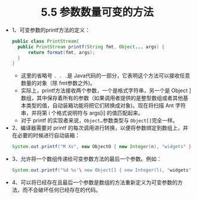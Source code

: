<div align=center><h1>5.5 参数数量可变的方法</h1></div>

* 1、可变参数的printf方法的定义：
  ```java
  public class PrintStream{
    public PrintStream printf(String fmt, Object... args) { 
        return format(fmt, args); 
    }
  }
  ```
	* 这里的省略号 `. . .`是 Java代码的一部分，它表明这个方法可以接收任意数量的对象（除 fmt参数之外)。
	* 实际上，printf方法接收两个参数，一个是格式字符串，另一个是 Object ] 数组，其中保存着所有的参数（如果调用者提供的是整型数组或者其他基本类型的值，自动装箱功能将把它们转换成对象)。现在将扫描 Ant 字符串，并将第 i 个格式说明符与 args[i] 的值匹配起来。
	* 对于 printf 的实现者来说，`Object…`参数类型与 `Object[]`完全一样。
* 2、编译器需要对 printf 的每次调用进行转换，以便将参数绑定到数组上，并在必要的时候进行自动装箱：
  ```java
  System.out.printf("M Xs", new ObjectO { new Integer(n), "widgets" } );
  ```
* 3、允许将一个数组传递给可变参数方法的最后一个参数。例如：
  ```java
  System.out.printf("%d %s'\ new Object[] { new Integer(l), "widgets" } );
  ```
* 4、可以将已经存在且最后一个参数是数组的方法重新定义为可变参数的方法，而不会破坏任何已经存在的代码。